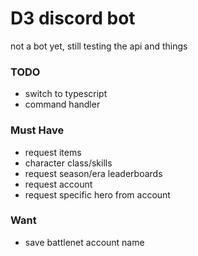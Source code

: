 # D3 discord bot
not a bot yet, still testing the api and things

### TODO
- switch to typescript
- command handler

### Must Have
- request items
- character class/skills
- request season/era leaderboards
- request account
- request specific hero from account

### Want
- save battlenet account name